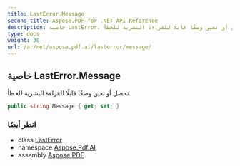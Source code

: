 ```yaml
---
title: LastError.Message
second_title: Aspose.PDF for .NET API Reference
description: خاصية LastError. تحصل أو تعين وصفًا قابلًا للقراءة البشرية للخطأ
type: docs
weight: 30
url: /ar/net/aspose.pdf.ai/lasterror/message/
---
```

## خاصية LastError.Message

تحصل أو تعين وصفًا قابلًا للقراءة البشرية للخطأ.

```csharp
public string Message { get; set; }
```

### انظر أيضًا

* class [LastError](../)
* namespace [Aspose.Pdf.AI](../../../aspose.pdf.ai/)
* assembly [Aspose.PDF](../../../)